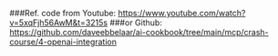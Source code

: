 ###Ref. code from Youtube: https://www.youtube.com/watch?v=5xqFjh56AwM&t=3215s
###or Github: https://github.com/daveebbelaar/ai-cookbook/tree/main/mcp/crash-course/4-openai-integration

#
